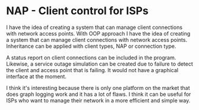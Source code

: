 # NAP - Client control for ISPs


I have the idea of ​​creating a system that can manage client connections with network access points.
With OOP approach I have the idea of ​​creating a system that can manage client connections with network access points. Inheritance can be applied with client types, NAP or connection type.

A status report on client connections can be included in the program. Likewise, a service outage simulation can be created due to failure to detect the client and access point that is failing. It would not have a graphical interface at the moment.

I think it's interesting because there is only one platform on the market that does graph logging work and it has a lot of flaws. I think it can be useful for ISPs who want to manage their network in a more efficient and simple way.
